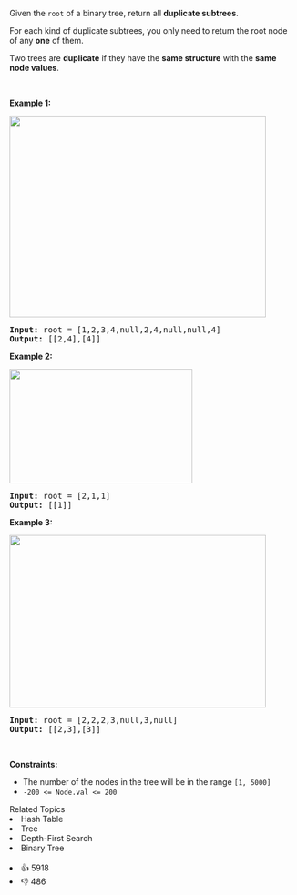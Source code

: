 <p>Given the <code>root</code>&nbsp;of a binary tree, return all <strong>duplicate subtrees</strong>.</p>

<p>For each kind of duplicate subtrees, you only need to return the root node of any <b>one</b> of them.</p>

<p>Two trees are <strong>duplicate</strong> if they have the <strong>same structure</strong> with the <strong>same node values</strong>.</p>

<p>&nbsp;</p> 
<p><strong class="example">Example 1:</strong></p> 
<img alt="" src="https://assets.leetcode.com/uploads/2020/08/16/e1.jpg" style="width: 450px; height: 354px;" /> 
<pre>
<strong>Input:</strong> root = [1,2,3,4,null,2,4,null,null,4]
<strong>Output:</strong> [[2,4],[4]]
</pre>

<p><strong class="example">Example 2:</strong></p> 
<img alt="" src="https://assets.leetcode.com/uploads/2020/08/16/e2.jpg" style="width: 321px; height: 201px;" /> 
<pre>
<strong>Input:</strong> root = [2,1,1]
<strong>Output:</strong> [[1]]
</pre>

<p><strong class="example">Example 3:</strong></p> 
<img alt="" src="https://assets.leetcode.com/uploads/2020/08/16/e33.jpg" style="width: 450px; height: 303px;" /> 
<pre>
<strong>Input:</strong> root = [2,2,2,3,null,3,null]
<strong>Output:</strong> [[2,3],[3]]
</pre>

<p>&nbsp;</p> 
<p><strong>Constraints:</strong></p>

<ul> 
 <li>The number of the nodes in the tree will be in the range <code>[1, 5000]</code></li> 
 <li><code>-200 &lt;= Node.val &lt;= 200</code></li> 
</ul>

<div><div>Related Topics</div><div><li>Hash Table</li><li>Tree</li><li>Depth-First Search</li><li>Binary Tree</li></div></div><br><div><li>👍 5918</li><li>👎 486</li></div>